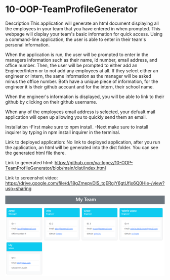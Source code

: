 # 10-OOP-TeamProfileGenerator
Description
This application will generate an html document displaying all the employees in your team that you have entered in when prompted. This webpage will display your team's basic information for quick access. Using a command-line application, the user is able to enter in their team's personal information. 

When the application is run, the user will be prompted to enter in the managers information such as their name, id number, email address, and office number. Then, the user will be prompted to either add an Engineer/Intern or to not add any employees at all. If they select either an engineer or intern, the same information as the manager will be asked minus the office number. Both have a unique piece of information, for the engineer it is their github account and for the intern, their school name. 

When the engineer's information is displayed, you will be able to link to their github by clicking on their github username.

When any of the employees email address is selected, your defualt mail application will open up allowing you to quickly send them an email. 

Installation
-First make sure to npm install.
-Next make sure to install inquirer by typing in npm install inquirer in the terminal.

Link to deployed application:
No link to deployed application, after you run the application, an html will be generated into the dist folder. You can see the generated html file there. 

Link to generated html: 
https://github.com/va-lopez/10-OOP-TeamProfileGenerator/blob/main/dist/index.html

Link to screenshot video: https://drive.google.com/file/d/18gZmepvDlS_tgERgjY6gtUfjx6Q0Hie-/view?usp=sharing

![Main Page](/generatedhtml.PNG)